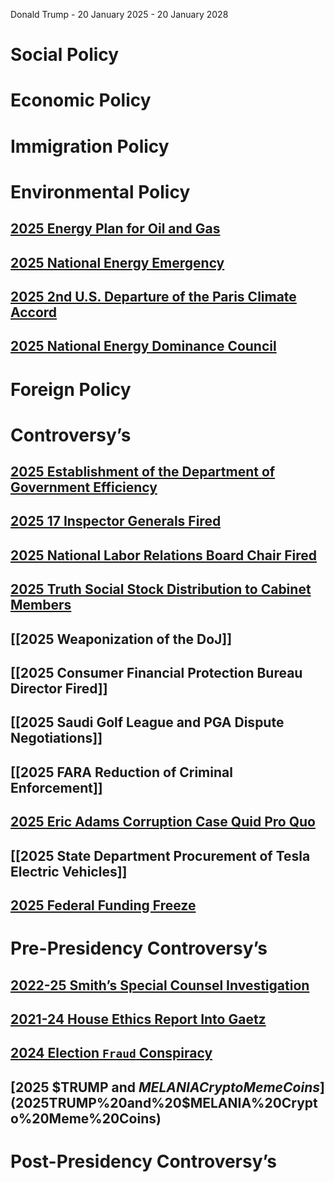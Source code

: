 Donald Trump - 20 January 2025 - 20 January 2028
# Social Policy

# Economic Policy

# Immigration Policy

# Environmental Policy
## [2025 Energy Plan for Oil and Gas](2025%20Energy%20Plan%20for%20Oil%20and%20Gas)
## [2025 National Energy Emergency](2025%20National%20Energy%20Emergency)
## [2025 2nd U.S. Departure of the Paris Climate Accord](2025%202nd%20U.S.%20Departure%20of%20the%20Paris%20Climate%20Accord)
## [2025 National Energy Dominance Council](2025%20National%20Energy%20Dominance%20Council)
# Foreign Policy

# Controversy’s

## [2025 Establishment of the Department of Government Efficiency](2025%20Establishment%20of%20the%20Department%20of%20Government%20Efficiency)
## [2025 17 Inspector Generals Fired](2025%2017%20Inspector%20Generals%20Fired)
## [2025 National Labor Relations Board Chair Fired](2025%20National%20Labor%20Relations%20Board%20Chair%20Fired)
## [2025 Truth Social Stock Distribution to Cabinet Members](2025%20Truth%20Social%20Stock%20Distribution%20to%20Cabinet%20Members)
## [[2025 Weaponization of the DoJ]]
## [[2025 Consumer Financial Protection Bureau Director Fired]]
## [[2025 Saudi Golf League and PGA Dispute Negotiations]]
## [[2025 FARA Reduction of Criminal Enforcement]]

## [2025 Eric Adams Corruption Case Quid Pro Quo](2025%20Eric%20Adams%20Corruption%20Case%20Dismissal)
## [[2025 State Department Procurement of Tesla Electric Vehicles]]
## [2025 Federal Funding Freeze](2025%20Federal%20Funding%20Freeze)

# Pre-Presidency Controversy’s
## [2022-25 Smith’s Special Counsel Investigation](2022-25%20Smith’s%20Special%20Counsel%20Investigation)
## [2021-24 House Ethics Report Into Gaetz](2021-24%20House%20Ethics%20Report%20Into%20Gaetz)
## [2024 Election `Fraud` Conspiracy](2024%20Election%20`Fraud`%20Conspiracy)
## [2025 $TRUMP and $MELANIA Crypto Meme Coins](2025%20$TRUMP%20and%20$MELANIA%20Crypto%20Meme%20Coins)
# Post-Presidency Controversy’s
